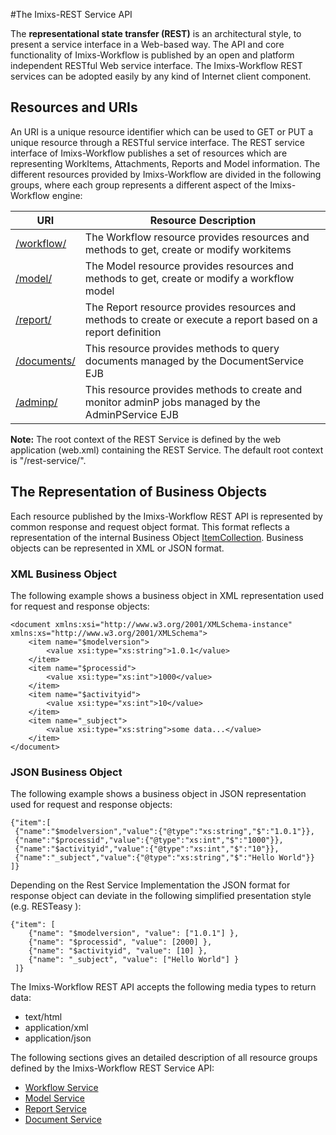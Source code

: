 #The Imixs-REST Service API

The **representational state transfer (REST)** is an architectural style, to present a service interface in a Web-based way. The API and core functionality of Imixs-Workflow is published by an open and platform independent RESTful Web service interface. The Imixs-Workflow REST services can be adopted easily by any kind of Internet client component.
 
## Resources and URIs
An URI is a unique resource identifier which can be used to GET or PUT a unique resource through a RESTful service interface.
The REST service interface of Imixs-Workflow publishes a set of resources which are representing  WorkItems, Attachments, Reports and Model information.
The different resources provided by Imixs-Workflow are divided in the following groups, where each group represents a different aspect of the Imixs-Workflow engine:

| URI                       | Resource Description                              | 
|---------------------------|---------------------------------------------------| 
| [/workflow/](./workflowservice.html) | The Workflow resource provides resources and methods to get, create or modify workitems       |
| [/model/](./modelservice.html)       | The Model resource provides resources and methods to get, create or modify a workflow model|
| [/report/](./reportservice.html)     | The Report resource provides resources and methods to create or execute a report based on a report definition|
| [/documents/](./documentservice.html)     | This resource provides methods to query documents managed by the DocumentService EJB |
| [/adminp/](./adminp.html)     | This resource provides methods to create and monitor adminP jobs managed by the AdminPService EJB |

 
<strong>Note:</strong> The root context of the REST Service is defined by the web application (web.xml) containing the REST Service. The default root context is "/rest-service/".

## The Representation of Business Objects
Each resource published by the Imixs-Workflow REST API is represented by common response and request object format. This format reflects a representation of the internal Business Object [ItemCollection](../core/itemcollection.html). Business objects can be represented in XML or JSON format. 

### XML Business Object

The following example shows a business object in XML representation used for request and response objects:

	<document xmlns:xsi="http://www.w3.org/2001/XMLSchema-instance" xmlns:xs="http://www.w3.org/2001/XMLSchema">
		<item name="$modelversion">
			<value xsi:type="xs:string">1.0.1</value>
		</item>
		<item name="$processid">
			<value xsi:type="xs:int">1000</value>
		</item>
		<item name="$activityid">
			<value xsi:type="xs:int">10</value>
		</item>
		<item name="_subject">
			<value xsi:type="xs:string">some data...</value>
		</item>
	</document>

### JSON Business Object

The following example shows a business object in JSON representation used for request and response objects:


    {"item":[
     {"name":"$modelversion","value":{"@type":"xs:string","$":"1.0.1"}},
     {"name":"$processid","value":{"@type":"xs:int","$":"1000"}}, 
     {"name":"$activityid","value":{"@type":"xs:int","$":"10"}}, 
     {"name":"_subject","value":{"@type":"xs:string","$":"Hello World"}}
    ]}  

Depending on the Rest Service Implementation the JSON format for response object can deviate in the following simplified presentation style (e.g. RESTeasy ):

    {"item": [
        {"name": "$modelversion", "value": ["1.0.1"] },
        {"name": "$processid", "value": [2000] },
        {"name": "$activityid", "value": [10] },
        {"name": "_subject", "value": ["Hello World"] }
     ]}



The Imixs-Workflow REST API accepts the following media types to return data:
 
 * text/html
 * application/xml
 * application/json
	
The following sections gives an detailed description of all resource groups defined by the Imixs-Workflow REST Service API:
 
 
  * [Workflow Service](./workflowservice.html)
  * [Model Service](./modelservice.html) 
  * [Report Service](./reportservice.html) 
  * [Document Service](./documentservice.html) 
    